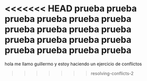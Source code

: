 <<<<<<< HEAD
prueba
prueba
prueba
prueba
prueba
prueba
prueba
prueba
prueba
prueba
prueba
prueba
prueba
prueba
prueba
prueba
prueba
prueba
=======
hola me llamo guillermo y estoy haciendo un ejercicio de conflictos
>>>>>>> resolving-conflicts-2
